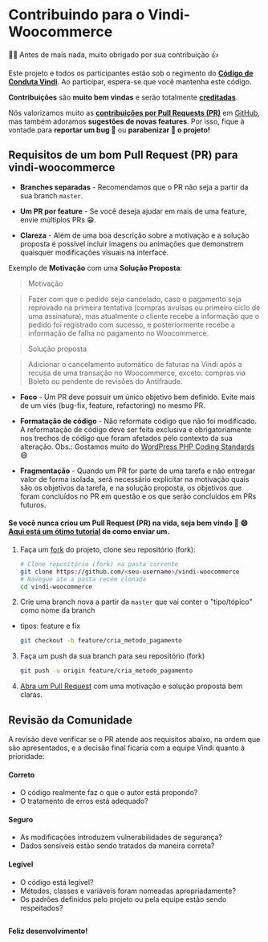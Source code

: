 # Contribuindo para o Vindi-Woocommerce

:clap::grin: Antes de mais nada, muito obrigado por sua contribuição  :thumbsup:

Este projeto e todos os participantes estão sob o regimento do [**Código de Conduta Vindi**](CODE_OF_CONDUCT.md). Ao participar, espera-se que você mantenha este código.

**Contribuições** são **muito bem vindas** e serão totalmente [**creditadas**](https://github.com/vindi/vindi-woocommerce/graphs/contributors).

Nós valorizamos muito as [**contribuições por Pull Requests (PR)**](https://github.com/vindi/vindi-woocommerce/pulls) em [GitHub](https://github.com/vindi/vindi-woocommerce), mas também adoramos **sugestões de novas features**. Por isso, fique à vontade para **reportar um bug :rotating_light:** ou **parabenizar :tada: o projeto!**

## Requisitos de um bom Pull Request (PR) para vindi-woocommerce

- **Branches separadas** - Recomendamos que o PR não seja a partir da sua branch `master`.

- **Um PR por feature** - Se você deseja ajudar em mais de uma feature, envie múltiplos PRs :grin:.

- **Clareza** - Além de uma boa descrição sobre a motivação e a solução proposta é possível incluir imagens ou animações que demonstrem quaisquer modificações visuais na interface. 

Exemplo de **Motivação** com uma **Solução Proposta**:
> Motivação

> Fazer com que o pedido seja cancelado, caso o pagamento seja reprovado na primeira tentativa (compras avulsas ou primeiro ciclo de uma assinatura), mas atualmente o cliente recebe a informação que o pedido foi registrado com sucesso, e posteriormente recebe a informação de falha no pagamento no Woocommerce.

> Solução proposta

> Adicionar o cancelamento automático de faturas na Vindi após a recusa de uma transação no Woocommerce, exceto: compras via Boleto ou pendente de revisões do Antifraude.

- **Foco** - Um PR deve possuir um único objetivo bem definido. Evite mais de um viés (bug-fix, feature, refactoring) no mesmo PR.

- **Formatação de código** - Não reformate código que não foi modificado. A reformatação de código deve ser feita exclusiva e obrigatoriamente nos trechos de código que foram afetados pelo contexto da sua alteração.
Obs.: Gostamos muito do [WordPress PHP Coding Standards](https://make.wordpress.org/core/handbook/best-practices/coding-standards/php/) :smile:

- **Fragmentação** - Quando um PR for parte de uma tarefa e não entregar valor de forma isolada, será necessário explicitar na motivação quais são os objetivos da tarefa, e na solução proposta, os objetivos que foram concluídos no PR em questão e os que serão concluídos em PRs futuros.

#### Se você nunca criou um Pull Request (PR) na vida, seja bem vindo :tada: :smile: [Aqui está um ótimo tutorial](https://egghead.io/series/how-to-contribute-to-an-open-source-project-on-github) de como enviar um.

1. Faça um [fork](http://help.github.com/fork-a-repo/) do projeto, clone seu repositório (fork):

   ```bash
   # Clone repositório (fork) na pasta corrente
   git clone https://github.com/<seu-username>/vindi-woocommerce
   # Navegue ate a pasta recém clonada
   cd vindi-woocommerce
   ```

2. Crie uma branch nova a partir da `master` que vai conter o "tipo/tópico" como nome da branch
- tipos: feature e fix

   ```bash
   git checkout -b feature/cria_metodo_pagamento
   ```

3. Faça um push da sua branch para seu repositório (fork) 

   ```bash
   git push -u origin feature/cria_metodo_pagamento
   ```

4. [Abra um Pull Request](https://help.github.com/articles/using-pull-requests/) com uma motivação e solução proposta bem claras.


## Revisão da Comunidade

A revisão deve verificar se o PR atende aos requisitos abaixo, na ordem que são apresentados, e a decisão final ficaria com a 
equipe Vindi quanto à prioridade:

#### Correto

- O código realmente faz o que o autor está propondo?
- O tratamento de erros está adequado?

#### Seguro

- As modificações introduzem vulnerabilidades de segurança?
- Dados sensíveis estão sendo tratados da maneira correta?

#### Legível

- O código está legível?
- Métodos, classes e variáveis foram nomeadas apropriadamente?
- Os padrões definidos pelo projeto ou pela equipe estão sendo respeitados?

## 
**Feliz desenvolvimento!**

